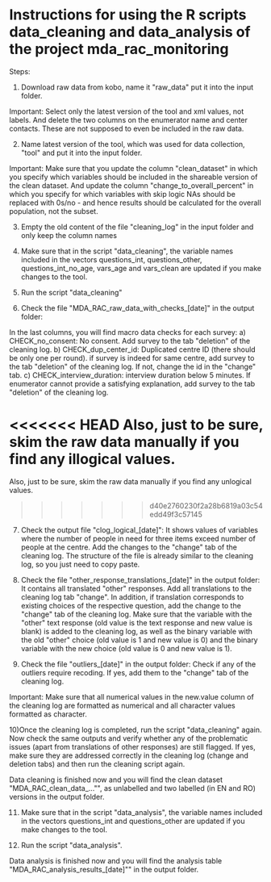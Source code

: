 # Instructions for using the R scripts data_cleaning and data_analysis of the project mda_rac_monitoring

Steps:

1) Download raw data from kobo, name it "raw_data" put it into the input folder. 

Important: Select only the latest version of the tool and xml values, not labels. And delete the two columns on the enumerator name and center contacts. These are not supposed to even be included in the raw data.

2) Name latest version of the tool, which was used for data collection, "tool" and put it into the input folder. 

Important: Make sure that you update the column "clean_dataset" in which you specify which variables should be included in the shareable version of the clean dataset. And update the column "change_to_overall_percent" in which you specify for which variables with skip logic NAs should be replaced with 0s/no - and hence results should be calculated for the overall population, not the subset.

3) Empty the old content of the file "cleaning_log" in the input folder and only keep the column names

4) Make sure that in the script "data_cleaning", the variable names included in the vectors questions_int, questions_other, questions_int_no_age, vars_age and vars_clean are updated if you make changes to the tool.

5) Run the script "data_cleaning"

6) Check the file "MDA_RAC_raw_data_with_checks_[date]" in the output folder:

In the last columns, you will find macro data checks for each survey:
a) CHECK_no_consent: No consent. Add survey to the tab "deletion" of the cleaning log.
b) CHECK_dup_center_id: Duplicated centre ID (there should be only one per round). if survey is indeed for same centre, add survey to the tab "deletion" of the cleaning log. If not, change the id in the "change" tab.
c) CHECK_interview_duration: interview duration below 5 minutes. If enumerator cannot provide a satisfying explanation, add survey to the tab "deletion" of the cleaning log.

<<<<<<< HEAD
Also, just to be sure, skim the raw data manually if you find any illogical values.
=======
Also, just to be sure, skim the raw data manually if you find any unlogical values.
>>>>>>> d40e2760230f2a28b6819a03c54edd49f3c57145

7) Check the output file "clog_logical_[date]": It shows values of variables where the number of people in need for three items exceed number of people at the centre. Add the changes to the "change" tab of the cleaning log. The structure of the file is already similar to the cleaning log, so you just need to copy paste.

8) Check the file "other_response_translations_[date]" in the output folder: It contains all translated "other" responses. Add all translations to the cleaning log tab "change". In addition, if translation corresponds to existing choices of the respective question, add the change to the "change" tab of the cleaning log. Make sure that the variable with the "other" text response (old value is the text response and new value is blank) is added to the cleaning log, as well as the binary variable with the old "other" choice (old value is 1 and new value is 0) and the binary variable with the new choice  (old value is 0 and new value is 1).

9) Check the file "outliers_[date]" in the output folder: Check if any of the outliers require recoding. If yes, add them to the "change" tab of the cleaning log.

Important: Make sure that all numerical values in the new.value column of the cleaning log are formatted as numerical and all character values formatted as character. 

10)Once the cleaning log is completed, run the script "data_cleaning" again. Now check the same outputs and verify whether any of the problematic issues (apart from translations of other responses) are still flagged. If yes, make sure they are addressed correctly in the cleaning log (change and deletion tabs) and then run the cleaning script again. 

Data cleaning is finished now and you will find the clean dataset "MDA_RAC_clean_data_..."", as unlabelled and two labelled (in EN and RO) versions in the output folder.

11) Make sure that in the script "data_analysis", the variable names included in the vectors questions_int and questions_other are updated if you make changes to the tool.

12) Run the script "data_analysis". 

Data analysis is finished now and you will find the analysis table "MDA_RAC_analysis_results_[date]"" in the output folder.




